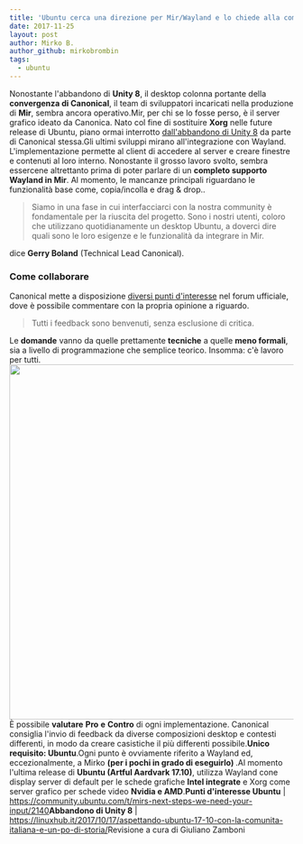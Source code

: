 ```yaml
---
title: 'Ubuntu cerca una direzione per Mir/Wayland e lo chiede alla community'
date: 2017-11-25
layout: post
author: Mirko B.
author_github: mirkobrombin
tags:
  - ubuntu
---
```

Nonostante l'abbandono di <strong>Unity 8</strong>, il desktop colonna portante della <strong>convergenza di Canonical</strong>, il team di sviluppatori incaricati nella produzione di <strong>Mir</strong>, sembra ancora operativo.Mir, per chi se lo fosse perso,  è il server grafico ideato da Canonica. Nato col fine di sostituire <strong>Xorg</strong> nelle future release di Ubuntu, piano ormai interrotto <a href="https://linuxhub.it/2017/10/17/aspettando-ubuntu-17-10-con-la-comunita-italiana-e-un-po-di-storia/">dall'abbandono di Unity 8</a> da parte di Canonical stessa.Gli ultimi sviluppi mirano all'integrazione con Wayland. L'implementazione permette al client di accedere al server e creare finestre e  contenuti al loro interno. Nonostante il grosso lavoro svolto, sembra essercene altrettanto prima di poter parlare di un <strong>completo supporto Wayland in Mir</strong>. Al momento, le mancanze principali riguardano le funzionalità base come, copia/incolla e drag &amp; drop..<blockquote>Siamo in una fase in cui interfacciarci con la nostra community è fondamentale per la riuscita del progetto. Sono i nostri utenti, coloro che utilizzano quotidianamente un desktop Ubuntu, a doverci dire quali sono le loro esigenze e le funzionalità da integrare in Mir.</blockquote>dice <strong>Gerry Boland</strong> (Technical Lead Canonical).<h3>Come collaborare</h3>Canonical mette a disposizione <a href="https://community.ubuntu.com/t/mirs-next-steps-we-need-your-input/2140">diversi punti d'interesse</a> nel forum ufficiale, dove è possibile commentare con la propria opinione a riguardo.<blockquote>Tutti i feedback sono benvenuti, senza esclusione di critica.</blockquote>Le <strong>domande</strong> vanno da quelle prettamente <strong>tecniche</strong> a quelle <strong>meno formali</strong>, sia a livello di programmazione che semplice teorico. Insomma: c'è lavoro per tutti.<img class="aligncenter size-full wp-image-3026 size-full wp-image-225" src="https://linuxhub.it/wordpress/wp-content/uploads/2017/11/ubuntu-daily-build.jpg" alt="" width="1200" height="630" />È possibile <strong>valutare</strong> <strong>Pro</strong> <strong>e</strong> <strong>Contro</strong> di ogni implementazione. Canonical consiglia l'invio di feedback da diverse composizioni desktop e contesti differenti, in modo da creare casistiche il più differenti possibile.<strong>Unico requisito: Ubuntu</strong>.Ogni punto è ovviamente riferito a Wayland ed, eccezionalmente, a Mirko <strong>(per i pochi in grado di eseguirlo) </strong>.Al momento l'ultima release di <strong>Ubuntu (Artful Aardvark 17.10)</strong>, utilizza Wayland cone display server di default per le schede grafiche <strong>Intel integrate</strong> e Xorg come server grafico per schede video <strong>Nvidia e AMD</strong>.<strong>Punti d'interesse Ubuntu</strong> | <a href="https://community.ubuntu.com/t/mirs-next-steps-we-need-your-input/2140">https://community.ubuntu.com/t/mirs-next-steps-we-need-your-input/2140</a><strong>Abbandono di Unity 8</strong> | <a href="https://linuxhub.it/2017/10/17/aspettando-ubuntu-17-10-con-la-comunita-italiana-e-un-po-di-storia/">https://linuxhub.it/2017/10/17/aspettando-ubuntu-17-10-con-la-comunita-italiana-e-un-po-di-storia/</a>Revisione a cura di Giuliano Zamboni